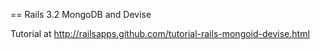 == Rails 3.2 MongoDB and Devise

Tutorial at http://railsapps.github.com/tutorial-rails-mongoid-devise.html